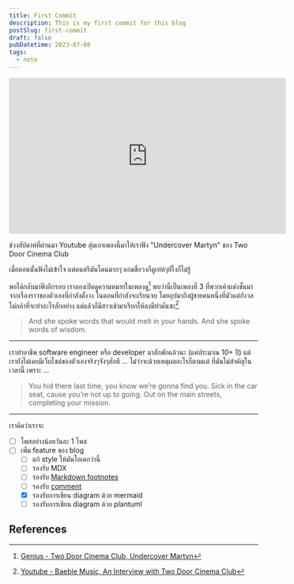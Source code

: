 ```yaml
---
title: First Commit
description: This is my first commit for this blog
postSlug: first-commit
draft: false
pubDatetime: 2023-07-08
tags: 
  - note
---
```


<iframe width="560" height="315" src="https://www.youtube.com/embed/LLK4oaXUuLg" title="YouTube video player" frameborder="0" allow="accelerometer; autoplay; clipboard-write; encrypted-media; gyroscope; picture-in-picture; web-share" allowfullscreen></iframe>

ช่วงสัปดาห์ที่ผ่านมา Youtube สุ่มเอาเพลงนี้มาให้เราฟัง "Undercover Martyn" ของ Two Door Cinema Club

เมื่อตอนนั้นฟังไม่เข้าใจ แต่ดนตรีมันโดนมากๆ แถมชื่อวงก็ดูเท่ห์ๆยัไงก็ไม่รู้

พอได้กลับมาฟังอีกรอบ เราลองเปิดดูความหมายในเพลงดู[^1] พบว่านี่เป็นเพลงที่ 3 ที่พวกเค้าแต่งขั้นมา จากเรื่องราวของตัวเองที่กำลังตั้งวง ในตอนที่กำลังจะเรียนจบ โดยอุปมาถึงผู้ชายคนหนึ่งที่มัวแต่กังวลไม่กล้าที่จะทำอะไรสักอย่าง แต่แล้วก็มีสาวเข้ามาเรียกให้ลงมืทำมันซะ[^2]

> And she spoke words that would melt in your hands.
> And she spoke words of wisdom.

---

เราทำอาชีพ software engineer หรือ developer มาสักพักแล้วนะ (แค่ประมาณ 10+ ปี)
แต่เรายังไม่เคยมีเว็บไซด์ของตัวเองจริงๆจังๆสักที ... ไม่ว่าจะด้วยเหตุผลอะไรก็ตามแต่ ที่มันไม่สำคัญในเวลานี้ เพราะ ...

> You hid there last time, you know we’re gonna find you.
> Sick in the car seat, cause you’re not up to going.
> Out on the main streets, completing your mission.

---

เราคิดว่าเราจะ

- [ ] โพสอย่างน้อยวันละ 1 โพส
- [ ] เพิ่ม feature ของ blog
  - [ ] แก้ style ให้มันโอเคกว่านี้
  - [ ] รองรับ MDX
  - [ ] รองรับ [Markdown footnotes](https://github.com/adam-p/markdown-here/wiki/Markdown-Cheatsheet#footnotes)
  - [ ] รองรับ [comment](https://giscus.app/)
  - [x] รองรับการเขียน diagram ด้วย mermaid
  - [ ] รองรับการเขียน diagram ด้วย plantuml

## References

[^1]: [Genius - Two Door Cinema Club, Undercover Martyn](https://genius.com/Two-door-cinema-club-undercover-martyn-lyrics)
[^2]: [Youtube - Baeble Music, An Interview with Two Door Cinema Club](https://youtu.be/FymSSPLcrgU?t=86)
